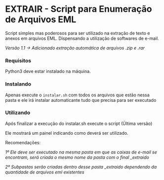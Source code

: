 # EXTRAIR - Script para Enumeração de Arquivos EML

Script simples mas poderosos para ser utilizado na extração de texto e anexos em arquivos EML. Dispensando a utilização de softwares de e-mail.

*Versão 1.1 -> Adicionado extração automática de arquivos .zip e .rar*

### Requisitos

Python3 deve estar instalado na máquina.

### Instalando

Apenas execute o `instalar.sh` com todos os arquivos que estão nessa pasta e ele irá instalar automaticante tudo que precisa para ser executado

### Utilizando

Após finalizar a execução do instalar.sh execute o script (Última versão)

Ele mostrará um painel indicando como deverá ser utilizado.

Recomendações:

*1º Ele deve ser executado na mesma pasta em que as caixas de e-mail se encontram, será criada o mesmo nome da pasta com o final _extraido*

*2º Subpastas serão criadas dentro desse pasta _extraido dependendo da quantidade de arquivos eml existentes*